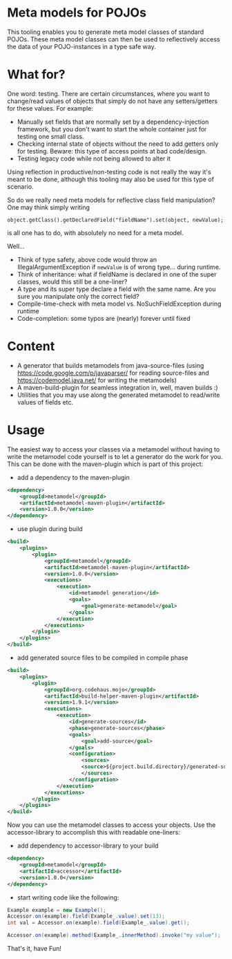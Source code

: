 Meta models for POJOs
====================

This tooling enables you to generate meta model classes of standard POJOs. These meta model classes can then be used to reflectively access the data of your POJO-instances in a type safe way.

What for?
=========

One word: testing. There are certain circumstances, where you want to change/read values of objects that simply do not have any setters/getters for these values. For example:

- Manually set fields that are normally set by a dependency-injection framework, but you don't want to start the whole container just for testing one small class.
- Checking internal state of objects without the need to add getters only for testing. Beware: this type of access points at bad code/design.
- Testing legacy code while not being allowed to alter it

Using reflection in productive/non-testing code is not really the way it's meant to be done, although this tooling may also be used for this type of scenario.

So do we really need meta models for reflective class field manipulation?
One may think simply writing  

	object.getClass().getDeclaredField("fieldName").set(object, newValue);
is all one has to do, with absolutely no need for a meta model.

Well...

- Think of type safety, above code would throw an IllegalArgumentException if `newValue` is of wrong type... during runtime.
- Think of inheritance: what if fieldName is declared in one of the super classes, would this still be a one-liner?
- A type and its super type declare a field with the same name. Are you sure you manipulate only the correct field?
- Compile-time-check with meta model vs. NoSuchFieldException during runtime
- Code-completion: some typos are (nearly) forever until fixed 


Content
=======

- A generator that builds metamodels from java-source-files (using <https://code.google.com/p/javaparser/> for reading source-files and <https://codemodel.java.net/> for writing the metamodels)
- A maven-build-plugin for seamless integration in, well, maven builds :)
- Utilities that you may use along the generated metamodel to read/write values of fields etc. 

Usage
======

The easiest way to access your classes via a metamodel without having to write the metamodel code yourself is to let a generator do the work for you. This can be done with the maven-plugin which is part of this project: 

- add a dependency to the maven-plugin
```xml
<dependency>
	<groupId>metamodel</groupId>
	<artifactId>metamodel-maven-plugin</artifactId>
	<version>1.0.0</version>
</dependency>
```
- use plugin during build
```xml
<build>
	<plugins>
		<plugin>
			<groupId>metamodel</groupId>
			<artifactId>metamodel-maven-plugin</artifactId>
			<version>1.0.0</version>
			<executions>
				<execution>
					<id>metamodel generation</id>
					<goals>
						<goal>generate-metamodel</goal>
					</goals>
				</execution>
			</executions>
		</plugin>
	</plugins>
</build>
```
- add generated source files to be compiled in compile phase 
```xml
<build>
	<plugins>
		<plugin>
			<groupId>org.codehaus.mojo</groupId>
			<artifactId>build-helper-maven-plugin</artifactId>
			<version>1.9.1</version>
			<executions>
				<execution>
					<id>generate-sources</id>
					<phase>generate-sources</phase>
					<goals>
						<goal>add-source</goal>
					</goals>
					<configuration>
						<sources>
						<source>${project.build.directory}/generated-sources/pojo-metamodel</source>
						</sources>
					</configuration>
				</execution>
			</executions>
		</plugin>
	</plugins>
</build>
```

Now you can use the metamodel classes to access your objects. Use the accessor-library to accomplish this with readable one-liners:
- add dependency to accessor-library to your build
```xml
<dependency>
	<groupId>metamodel</groupId>
	<artifactId>accessor</artifactId>
	<version>1.0.0</version>
</dependency>
```
- start writing code like the following:
```java
Example example = new Example();
Accessor.on(example).field(Example_.value).set(13);
int val = Accessor.on(example).field(Example_.value).get();

Accessor.on(example).method(Example_.innerMethod).invoke("my value");
```

That's it, have Fun!
